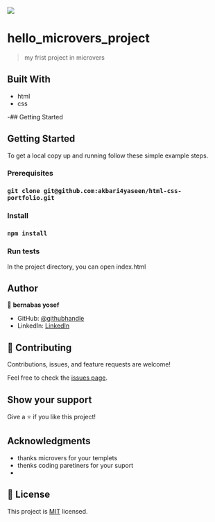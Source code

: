 ![](https://img.shields.io/badge/Microverse-blueviolet)

# hello_microvers_project

> my frist project in microvers


## Built With

- html
- css

-## Getting Started

## Getting Started

To get a local copy up and running follow these simple example steps.

### Prerequisites

### `git clone git@github.com:akbari4yaseen/html-css-portfolio.git`

### Install

### `npm install`

### Run tests

In the project directory, you can open index.html
## Author

👤 **bernabas yosef**

- GitHub: [@githubhandle](https://github.com/bernabasy)
- LinkedIn: [LinkedIn](https://www.linkedin.com/in/bernabas-yosef-74b571186)


## 🤝 Contributing

Contributions, issues, and feature requests are welcome!

Feel free to check the [issues page](../../issues/).

## Show your support

Give a ⭐️ if you like this project!

## Acknowledgments

- thanks microvers for your templets
- thenks coding paretiners for your suport
-

## 📝 License

This project is [MIT](./MIT.md) licensed.

